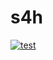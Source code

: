 # s4h

[![test](https://github.com/nasjp/s4h/actions/workflows/test.yaml/badge.svg)](https://github.com/nasjp/s4h/actions/workflows/test.yaml)
